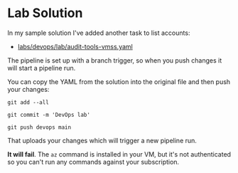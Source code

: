 # Lab Solution

In my sample solution I've added another task to list accounts:

- [labs/devops/lab/audit-tools-vmss.yaml](labs/devops/lab/audit-tools-vmss.yaml)

The pipeline is set up with a branch trigger, so when you push changes it will start a pipeline run.

You can copy the YAML from the solution into the original file and then push your changes:

```
git add --all

git commit -m 'DevOps lab'

git push devops main
```

That uploads your changes which will trigger a new pipeline run.

**It will fail**. The `az` command is installed in your VM, but it's not authenticated so you can't run any commands against your subscription.
